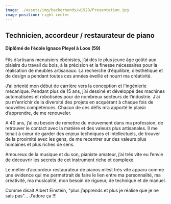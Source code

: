 ```yaml
---
image: ./assets/img/backgrounds/w1920/Presentation.jpg
image-position: right center
---
```


## Technicien, accordeur / restaurateur de piano
#### Diplômé de l’école Ignace Pleyel à Loos (59)

Fils d’artisans menuisiers ébénistes, j’ai dès le plus jeune âge goûté aux plaisirs du travail du bois, à la précision et la finesse nécessaires pour la réalisation de meubles artisanaux. La recherche d’équilibre, d’esthétique et de design a pendant toutes ces années éveillé et nourri ma créativité.

J’ai orienté mon début de carrière vers la conception et l'ingénierie mécanique. Pendant plus de 15 ans, j’ai dessiné et développé des machines automatisées et robotisées pour de nombreux secteurs de l’industrie. J’ai pu m’enrichir de la diversité des projets en acquérant à chaque fois de nouvelles compétences. Chacun de ces défis m’a apporté le plaisir d’apprendre, de me renouveler.

A 40 ans, j’ai eu besoin de remettre du mouvement dans ma profession, de retrouver le contact avec la matière et des valeurs plus artisanales. Il me tenait à cœur de garder des enjeux techniques et intellectuels, de trouver de la proximité avec les gens, de me recentrer sur des valeurs plus humaines et plus riches de sens.

Amoureux de la musique et du son, pianiste amateur, j’ai très vite eu l’envie de découvrir les secrets de cet instrument riche et complexe.

Le métier d’accordeur restaurateur de pianos m’est très vite apparu comme une évidence qui me permettrait de faire le lien entre ma personnalité, ma créativité, ma musicalité, mon besoin de rigueur, de technique et de manuel. 

Comme disait Albert Einstein, "plus j’apprends et plus je réalise que je ne sais pas"... J’adore ça !!!


